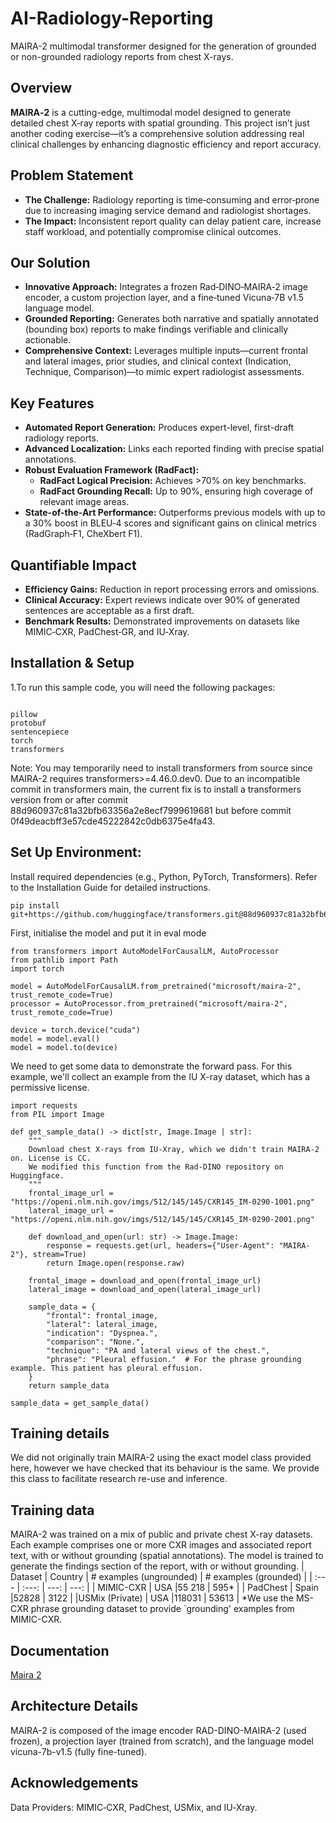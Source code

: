 # AI-Radiology-Reporting
MAIRA-2   multimodal transformer designed for the generation of grounded or non-grounded radiology reports from chest X-rays.


## Overview
**MAIRA‑2** is a cutting-edge, multimodal model designed to generate detailed chest X‑ray reports with spatial grounding. This project isn’t just another coding exercise—it’s a comprehensive solution addressing real clinical challenges by enhancing diagnostic efficiency and report accuracy.

## Problem Statement
- **The Challenge:** Radiology reporting is time‑consuming and error‑prone due to increasing imaging service demand and radiologist shortages.
- **The Impact:** Inconsistent report quality can delay patient care, increase staff workload, and potentially compromise clinical outcomes.

## Our Solution
- **Innovative Approach:** Integrates a frozen Rad‑DINO‑MAIRA‑2 image encoder, a custom projection layer, and a fine‑tuned Vicuna‑7B v1.5 language model.
- **Grounded Reporting:** Generates both narrative and spatially annotated (bounding box) reports to make findings verifiable and clinically actionable.
- **Comprehensive Context:** Leverages multiple inputs—current frontal and lateral images, prior studies, and clinical context (Indication, Technique, Comparison)—to mimic expert radiologist assessments.

## Key Features
- **Automated Report Generation:** Produces expert-level, first-draft radiology reports.
- **Advanced Localization:** Links each reported finding with precise spatial annotations.
- **Robust Evaluation Framework (RadFact):**
  - **RadFact Logical Precision:** Achieves >70% on key benchmarks.
  - **RadFact Grounding Recall:** Up to 90%, ensuring high coverage of relevant image areas.
- **State-of-the-Art Performance:** Outperforms previous models with up to a 30% boost in BLEU‑4 scores and significant gains on clinical metrics (RadGraph‑F1, CheXbert F1).

## Quantifiable Impact
- **Efficiency Gains:** Reduction in report processing errors and omissions.
- **Clinical Accuracy:** Expert reviews indicate over 90% of generated sentences are acceptable as a first draft.
- **Benchmark Results:** Demonstrated improvements on datasets like MIMIC‑CXR, PadChest‑GR, and IU‑Xray.

## Installation & Setup
1.To run this sample code, you will need the following packages:
```

pillow
protobuf
sentencepiece
torch
transformers

```
Note: You may temporarily need to install transformers from source since MAIRA-2 requires transformers>=4.46.0.dev0. Due to an incompatible commit in transformers main, the current fix is to install a transformers version from or after commit 88d960937c81a32bfb63356a2e8ecf7999619681 but before commit 0f49deacbff3e57cde45222842c0db6375e4fa43.

## Set Up Environment:
Install required dependencies (e.g., Python, PyTorch, Transformers).
Refer to the Installation Guide for detailed instructions.

```
pip install git+https://github.com/huggingface/transformers.git@88d960937c81a32bfb63356a2e8ecf7999619681
```
First, initialise the model and put it in eval mode

```
from transformers import AutoModelForCausalLM, AutoProcessor
from pathlib import Path
import torch

model = AutoModelForCausalLM.from_pretrained("microsoft/maira-2", trust_remote_code=True)
processor = AutoProcessor.from_pretrained("microsoft/maira-2", trust_remote_code=True)

device = torch.device("cuda")
model = model.eval()
model = model.to(device)
```

We need to get some data to demonstrate the forward pass. For this example, we'll collect an example from the IU X-ray dataset, which has a permissive license.

```
import requests
from PIL import Image

def get_sample_data() -> dict[str, Image.Image | str]:
    """
    Download chest X-rays from IU-Xray, which we didn't train MAIRA-2 on. License is CC.
    We modified this function from the Rad-DINO repository on Huggingface.
    """
    frontal_image_url = "https://openi.nlm.nih.gov/imgs/512/145/145/CXR145_IM-0290-1001.png"
    lateral_image_url = "https://openi.nlm.nih.gov/imgs/512/145/145/CXR145_IM-0290-2001.png"

    def download_and_open(url: str) -> Image.Image:
        response = requests.get(url, headers={"User-Agent": "MAIRA-2"}, stream=True)
        return Image.open(response.raw)

    frontal_image = download_and_open(frontal_image_url)
    lateral_image = download_and_open(lateral_image_url)

    sample_data = {
        "frontal": frontal_image,
        "lateral": lateral_image,
        "indication": "Dyspnea.",
        "comparison": "None.",
        "technique": "PA and lateral views of the chest.",
        "phrase": "Pleural effusion."  # For the phrase grounding example. This patient has pleural effusion.
    }
    return sample_data

sample_data = get_sample_data()
```
## Training details
We did not originally train MAIRA-2 using the exact model class provided here, however we have checked that its behaviour is the same. We provide this class to facilitate research re-use and inference.

## Training data
MAIRA-2 was trained on a mix of public and private chest X-ray datasets. Each example comprises one or more CXR images and associated report text, with or without grounding (spatial annotations). The model is trained to generate the findings section of the report, with or without grounding.
| Dataset        | Country        | # examples (ungrounded)     | # examples (grounded) |
| :---           |     :---:      |          ---: |              ---:     |
| MIMIC-CXR      | USA            |55 218         |          595*         |
| PadChest       | Spain          |52828          |      3122             |
|USMix (Private) | USA            |118031         | 53613                 |
*We use the MS-CXR phrase grounding dataset to provide `grounding' examples from MIMIC-CXR.
## Documentation
[Maira 2](https://huggingface.co/microsoft/maira-2#how-to-get-started-with-the-model)

## Architecture Details
MAIRA-2 is composed of the image encoder RAD-DINO-MAIRA-2 (used frozen), a projection layer (trained from scratch), and the language model vicuna-7b-v1.5 (fully fine-tuned).

## Acknowledgements

Data Providers: MIMIC‑CXR, PadChest, USMix, and IU‑Xray.

